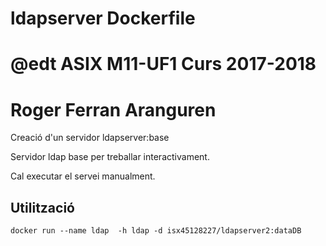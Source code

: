 # ldapserver Dockerfile
# @edt ASIX M11-UF1 Curs 2017-2018
# Roger Ferran Aranguren

Creació d'un servidor ldapserver:base

Servidor ldap base per treballar interactivament.

Cal executar el servei manualment.

## Utilització

    docker run --name ldap  -h ldap -d isx45128227/ldapserver2:dataDB
